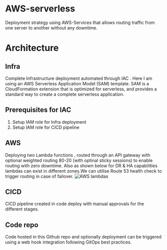 # AWS-serverless

Deployment strategy using AWS-Services that allows routing traffic from one server to another without any downtime.

# Architecture 
## Infra
Complete Infrastructure deployment automated through IAC .
Here I am using an AWS Serverless Application Model (SAM) template. SAM is a CloudFormation extension that is optimized for serverless, and provides a standard way to create a complete serverless application.

## Prerequisites for IAC
1. Setup IAM role for Infra deployment
2. Setup IAM role for CICD pipeline 

## AWS
Deploying two Lambda functions , routed through an API gateway with optional weighted routing 80-20 (with optinal sticky sessions) to enable routing with zero downtime.
Also as shown below for DR & HA capabilities lambdas can exist in different zones.We can utilise Route 53 health check to trigger routing in case of failover.
![AWS lambdas](https://github.com/ImmLearning/AWS-nginx/assets/51955196/8615b937-f90f-483f-b9ee-8f8c5061ba7b)

##  CICD
CICD pipeline created in code deploy with manual approvals for the different stages.

## Code repo 
Code hosted in this Github repo and optionally deployment can be triggered using a web hook integration following GitOps best practices.

